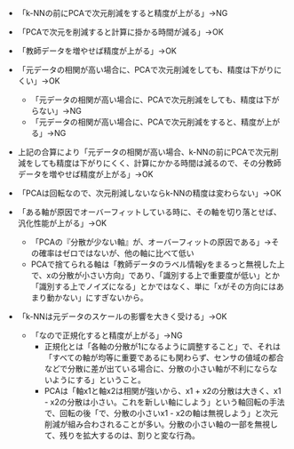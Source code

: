 
- 「k-NNの前にPCAで次元削減をすると精度が上がる」→NG
- 「PCAで次元を削減すると計算に掛かる時間が減る」→OK
- 「教師データを増やせば精度が上がる」→OK
- 「元データの相関が高い場合に、PCAで次元削減をしても、精度は下がりにくい」→OK
    - 「元データの相関が高い場合に、PCAで次元削減をしても、精度は下がらない」→NG
    - 「元データの相関が高い場合に、PCAで次元削減をすると、精度が上がる」→NG
- 上記の合算により「元データの相関が高い場合、k-NNの前にPCAで次元削減をしても精度は下がりにくく、計算にかかる時間は減るので、その分教師データを増やせば精度が上がる」→OK

- 「PCAは回転なので、次元削減しないならk-NNの精度は変わらない」→OK
- 「ある軸が原因でオーバーフィットしている時に、その軸を切り落とせば、汎化性能が上がる」→OK
    - 「PCAの『分散が少ない軸』が、オーバーフィットの原因である」→その確率はゼロではないが、他の軸に比べて低い
    - PCAで捨てられる軸は「教師データのラベル情報yをまるっと無視した上で、xの分散が小さい方向」であり、「識別する上で重要度が低い」とか「識別する上でノイズになる」とかではなく、単に「xがその方向にはあまり動かない」にすぎないから。
- 「k-NNは元データのスケールの影響を大きく受ける」→OK
    - 「なので正規化すると精度が上がる」→NG
        - 正規化とは「各軸の分散が1になるように調整すること」で、それは「すべての軸が均等に重要であるにも関わらず、センサの値域の都合などで分散に差が出ている場合に、分散の小さい軸が不利にならないようにする」ということ。
        - PCAは「軸x1と軸x2は相関が強いから、x1 + x2の分散は大きく、x1 - x2の分散は小さい。これを新しい軸にしよう」という軸回転の手法で、回転の後「で、分散の小さいx1 - x2の軸は無視しよう」と次元削減が組み合わされることが多い。分散の小さい軸の一部を無視して、残りを拡大するのは、割りと変な行為。